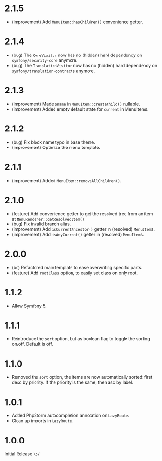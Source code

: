 2.1.5
=====

*   (improvement) Add `MenuItem::hasChildren()` convenience getter.


2.1.4
=====

*   (bug) The `CoreVisitor` now has no (hidden) hard dependency on `symfony/security-core` anymore.
*   (bug) The `TranslationVisitor` now has no (hidden) hard dependency on `symfony/translation-contracts` anymore.


2.1.3
=====

*   (improvement) Made `$name` in `MenuItem::createChild()` nullable.
*   (improvement) Added empty default state for `current` in MenuItems.
 

2.1.2
=====

*   (bug) Fix block name typo in base theme.
*   (improvement) Optimize the menu template.


2.1.1
=====

*   (improvement) Added `MenuItem::removeAllChildren()`.


2.1.0
=====

*   (feature) Add convenience getter to get the resolved tree from an item at `MenuRenderer::getResolvedItem()`
*   (bug) Fix invalid branch alias.
*   (improvement) Add `isCurrentAncestor()` getter in (resolved) `MenuItem`s.
*   (improvement) Add `isAnyCurrent()` getter in (resolved) `MenuItem`s.


2.0.0
=====

*   (bc) Refactored main template to ease overwriting specific parts.
*   (feature) Add `rootClass` option, to easily set class on only root.


1.1.2
=====

*   Allow Symfony 5.


1.1.1
=====

*   Reintroduce the `sort` option, but as boolean flag to toggle the sorting on/off. Default is off.


1.1.0
=====

*   Removed the `sort` option, the items are now automatically sorted: first desc by priority. 
    If the priority is the same, then asc by label.


1.0.1
=====

*   Added PhpStorm autocompletion annotation on `LazyRoute`.
*   Clean up imports in `LazyRoute`.


1.0.0
=====

Initial Release `\o/`
